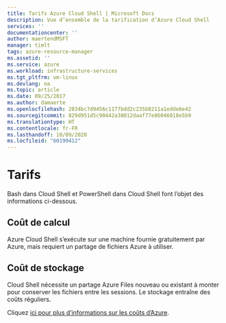 ```yaml
---
title: Tarifs Azure Cloud Shell | Microsoft Docs
description: Vue d’ensemble de la tarification d’Azure Cloud Shell
services: ''
documentationcenter: ''
author: maertendMSFT
manager: timlt
tags: azure-resource-manager
ms.assetid: ''
ms.service: azure
ms.workload: infrastructure-services
ms.tgt_pltfrm: vm-linux
ms.devlang: na
ms.topic: article
ms.date: 09/25/2017
ms.author: damaerte
ms.openlocfilehash: 2834bc7d9456c1177bdd2c235b8211a1edde6e42
ms.sourcegitcommit: 829d951d5c90442a38012daaf77e86046018e5b9
ms.translationtype: HT
ms.contentlocale: fr-FR
ms.lasthandoff: 10/09/2020
ms.locfileid: "60199412"
---
```

# <a name="pricing"></a>Tarifs
Bash dans Cloud Shell et PowerShell dans Cloud Shell font l’objet des informations ci-dessous.

## <a name="compute-cost"></a>Coût de calcul
Azure Cloud Shell s’exécute sur une machine fournie gratuitement par Azure, mais requiert un partage de fichiers Azure à utiliser. 

## <a name="storage-cost"></a>Coût de stockage
Cloud Shell nécessite un partage Azure Files nouveau ou existant à monter pour conserver les fichiers entre les sessions. Le stockage entraîne des coûts réguliers.

Cliquez [ici pour plus d’informations sur les coûts d’Azure](https://azure.microsoft.com/pricing/details/storage/files/). 